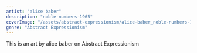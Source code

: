 ```yaml
---
artist: "alice baber"
description: "noble-numbers-1965"
coverImage: "/assets/abstract-expressionism/alice-baber_noble-numbers-1965.jpg"
genre: "Abstract Expressionism"
---
```

This is an art by alice baber on Abstract Expressionism

